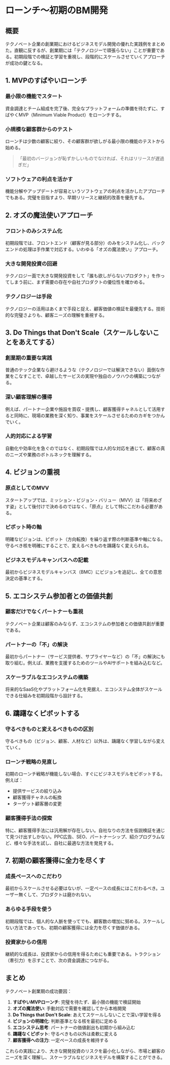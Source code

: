 # ローンチ～初期のBM開発

## 概要

テクノベート企業の創業期におけるビジネスモデル開発の優れた実践例をまとめた。直観に反するが、創業期には「テクノロジーで頑張らない」ことが重要である。初期段階での検証と学習を重視し、段階的にスケールさせていくアプローチが成功の鍵となる。

## 1. MVPのすばやいローンチ

### 最小限の機能でスタート

資金調達とチーム組成を完了後、完全なプラットフォームの準備を待たずに、すばやくMVP（Minimum Viable Product）をローンチする。

### 小規模な顧客群からのテスト

ローンチは少数の顧客に絞り、その顧客群が欲しがる最小限の機能のテストから始める。

> 「最初のバージョンが恥ずかしいものでなければ、それはリリースが遅過ぎだ」

### ソフトウェアの利点を活かす

機能分解やアップデートが容易というソフトウェアの利点を活かしたアプローチでもある。完璧を目指すより、早期リリースと継続的改善を優先する。

## 2. オズの魔法使いアプローチ

### フロントのみシステム化

初期段階では、フロントエンド（顧客が見る部分）のみをシステム化し、バックエンドの処理は手作業で対応する。いわゆる「オズの魔法使い」アプローチ。

### 大きな開発投資の回避

テクノロジー面で大きな開発投資をして「誰も欲しがらないプロダクト」を作ってしまう前に、まず需要の存在や自社プロダクトの優位性を確かめる。

### テクノロジーは手段

テクノロジーの活用はあくまで手段と捉え、顧客価値の検証を最優先する。技術的な完璧さよりも、顧客ニーズの理解を重視する。

## 3. Do Things that Don't Scale（スケールしないことをあえてする）

### 創業期の重要な実践

普通のテック企業なら避けるような（テクノロジーでは解決できない）面倒な作業をこなすことで、卓越したサービスの実現や独自のノウハウの構築につながる。

### 深い顧客理解の獲得

例えば、パートナー企業や施設を買収・提携し、顧客獲得チャネルとして活用すると同時に、現場の業務を深く知り、事業をスケールさせるためのカギをつかんでいく。

### 人的対応による学習

自動化や効率化を急ぐのではなく、初期段階では人的な対応を通じて、顧客の真のニーズや業務のボトルネックを理解する。

## 4. ビジョンの重視

### 原点としてのMVV

スタートアップでは、ミッション・ビジョン・バリュー（MVV）は「将来めざす姿」として後付けで決めるのではなく、「原点」として特にこだわる必要がある。

### ピボット時の軸

明確なビジョンは、ピボット（方向転換）を繰り返す際の判断基準や軸になる。守るべき核を明確にすることで、変えるべきものを躊躇なく変えられる。

### ビジネスモデルキャンバスへの記載

最初からビジネスモデルキャンバス（BMC）にビジョンを追記し、全ての意思決定の基準とする。

## 5. エコシステム参加者との価値共創

### 顧客だけでなくパートナーも重視

テクノベート企業は顧客のみならず、エコシステムの参加者との価値共創が重要である。

### パートナーの「不」の解決

最初からパートナー（サービス提供者、サプライヤーなど）の「不」の解決にも取り組む。例えば、業務を支援するためのツールやAIサポートを組み込むなど。

### スケーラブルなエコシステムの構築

将来的なSaaS化やプラットフォーム化を見据え、エコシステム全体がスケールできる仕組みを初期段階から設計する。

## 6. 躊躇なくピボットする

### 守るべきものと変えるべきものの区別

守るべきもの（ビジョン、顧客、人材など）以外は、躊躇なく学習しながら変えていく。

### ローンチ戦略の見直し

初期のローンチ戦略が機能しない場合、すぐにビジネスモデルをピボットする。例えば：
- 提供サービスの絞り込み
- 顧客獲得チャネルの転換
- ターゲット顧客層の変更

### 顧客獲得手法の探索

特に、顧客獲得手法には汎用解が存在しない。自社なりの方法を仮説検証を通じて見つけ出すしかない。PPC広告、SEO、パートナーシップ、紹介プログラムなど、様々な手法を試し、自社に最適な方法を発見する。

## 7. 初期の顧客獲得に全力を尽くす

### 成長ペースへのこだわり

最初からスケールさせる必要はないが、一定ペースの成長にはこだわるべき。ユーザー無くして、プロダクトは磨かれない。

### あらゆる手段を使う

初期段階では、個人的な人脈を使ってでも、顧客数の増加に努める。スケールしない方法であっても、初期の顧客獲得には全力を尽くす価値がある。

### 投資家からの信用

継続的な成長は、投資家からの信用を得るためにも重要である。トラクション（牽引力）を示すことで、次の資金調達につながる。

## まとめ

テクノベート創業期の成功要因：

1. **すばやいMVPローンチ**: 完璧を待たず、最小限の機能で検証開始
2. **オズの魔法使い**: 手動対応で需要を確認してから本格開発
3. **Do Things that Don't Scale**: あえてスケールしないことで深い学習を得る
4. **ビジョンの明確化**: 判断基準となる核を最初に定める
5. **エコシステム思考**: パートナーの価値創出も初期から組み込む
6. **躊躇なくピボット**: 守るべきもの以外は柔軟に変える
7. **顧客獲得への注力**: 一定ペースの成長を維持する

これらの実践により、大きな開発投資のリスクを最小化しながら、市場と顧客のニーズを深く理解し、スケーラブルなビジネスモデルを構築することができる。
